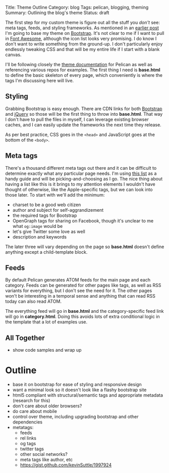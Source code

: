 Title: Theme Outline
Category: blog
Tags: pelican, blogging, theming
Summary: Outlining the blog's theme
Status: draft

The first step for my custom theme is figure out all the stuff you *don't* see: meta tags, feeds, and styling frameworks. As mentioned in an [earlier post]({filename}/theme-shopping.markdown) I'm going to base my theme on [Bootstrap](http://getbootstrap.com). It's not clear to me if I want to pull in [Font Awesome](http://fontawesome.io), although the icon list looks very promising. I do know I don't want to write something from the ground-up. I don't particularly enjoy endlessly tweaking CSS and that will be my entire life if I start with a blank canvas.

I'll be following closely the [theme documentation](http://docs.getpelican.com/en/3.6.3/themes.html) for Pelican as well as referencing various repos for examples. The first thing I need is **base.html** to define the basic skeleton of every page, which conveniently is where the tags I'm discussing here will live.

## Styling

Grabbing Bootstrap is easy enough. There are CDN links for both [Bootstrap](https://www.bootstrapcdn.com) and [jQuery](https://code.jquery.com) so those will be the first thing to throw into **base.html**. That way I don't have to pull the files in myself, I can leverage existing browser caches, and I can easily update the frameworks the next time they release.

As per best practice, CSS goes in the `<head>` and JavaScript goes at the bottom of the `<body>`.

## Meta tags

There's a thousand different meta tags out there and it can be difficult to determine exactly what any particular page needs. I'm using [this list](http://code.lancepollard.com/complete-list-of-html-meta-tags/) as a handy guide and will be picking-and-choosing as I go. The nice thing about having a list like this is it brings to my attention elements I wouldn't have thought of otherwise, like the Apple-specific tags, but we can look into those later. To start with we'll add the minimum:

- charset to be a good web citizen
- author and subject for self-aggrandizement
- the required tags for Bootstrap
- OpenGraph tags for sharing on Facebook, though it's unclear to me what `og:image` would be
- let's give Twitter some love as well
- description and keywords

The later three will vary depending on the page so **base.html** doesn't define anything except a child-template block.

## Feeds

By default Pelican generates ATOM feeds for the main page and each category. Feeds can be generated for other pages like tags, as well as RSS variants for everything, but I don't see the need for it. The other pages won't be interesting in a temporal sense and anything that can read RSS today can also read ATOM.

The everything feed will go in **base.html** and the category-specific feed link will go in **category.html**. Doing this avoids lots of extra conditional logic in the template that a lot of examples use.

## All Together

- show code samples and wrap up

# Outline

- base it on bootstrap for ease of styling and responsive design
- want a minimal look so it doesn't look like a flashy bootstrap site
- html5 compliant with structural/semantic tags and appropriate metadata (research for this)
- don't care about older browsers?
- do care about mobile
- control over theme, including upgrading bootstrap and other dependencies
- metatags:
	- feeds
	- rel links
	- og tags
	- twitter tags
	- other social networks?
	- meta tags like author, etc
	- https://gist.github.com/kevinSuttle/1997924
